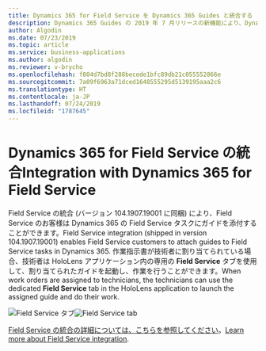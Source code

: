 ```yaml
---
title: Dynamics 365 for Field Service を Dynamics 365 Guides と統合する
description: Dynamics 365 Guides の 2019 年 7 月リリースの新機能により、Dynamics 365 for Field Service との統合が可能になります
author: Algodin
ms.date: 07/23/2019
ms.topic: article
ms.service: business-applications
ms.author: algodin
ms.reviewer: v-brycho
ms.openlocfilehash: f804d7bd8f288becede1bfc89db21c055552866e
ms.sourcegitcommit: 7a09f6963a71dced1648555295d5139195aaa2c6
ms.translationtype: HT
ms.contentlocale: ja-JP
ms.lasthandoff: 07/24/2019
ms.locfileid: "1787645"
---
```

# <a name="integration-with-dynamics-365-for-field-service"></a><span data-ttu-id="39f5f-103">Dynamics 365 for Field Service の統合</span><span class="sxs-lookup"><span data-stu-id="39f5f-103">Integration with Dynamics 365 for Field Service</span></span>

<span data-ttu-id="39f5f-104">Field Service の統合 (バージョン 104.1907.19001 に同梱) により、Field Service のお客様は Dynamics 365 の Field Service タスクにガイドを添付することができます。</span><span class="sxs-lookup"><span data-stu-id="39f5f-104">Field Service integration (shipped in version 104.1907.19001) enables Field Service customers to attach guides to Field Service tasks in Dynamics 365.</span></span> <span data-ttu-id="39f5f-105">作業指示書が技術者に割り当てられている場合、技術者は HoloLens アプリケーション内の専用の **Field Service** タブを使用して、割り当てられたガイドを起動し、作業を行うことができます。</span><span class="sxs-lookup"><span data-stu-id="39f5f-105">When work orders are assigned to technicians, the technicians can use the dedicated **Field Service** tab in the HoloLens application to launch the assigned guide and do their work.</span></span>

<span data-ttu-id="39f5f-106">![Field Service タブ](media/select-guide.PNG "Field Service タブ")</span><span class="sxs-lookup"><span data-stu-id="39f5f-106">![Field Service tab](media/select-guide.PNG "Field Service tab")</span></span>

<span data-ttu-id="39f5f-107">[Field Service の統合の詳細については、こちらを参照してください](https://docs.microsoft.com/en-us/dynamics365/mixed-reality/guides/field-service)。</span><span class="sxs-lookup"><span data-stu-id="39f5f-107">[Learn more about Field Service integration](https://docs.microsoft.com/en-us/dynamics365/mixed-reality/guides/field-service).</span></span>
